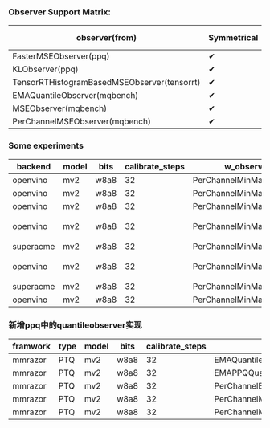 ### Observer Support Matrix:

| observer(from)                              | Symmetrical | Asymmetrical | Per-channel | Per-tensor | weight | activation | two phase |
| ------------------------------------------- | ----------- | ------------ | ----------- | ---------- | ------ | ---------- | --------- |
| FasterMSEObserver(ppq)                      | ✔           | ✔            |             | ✔          |        | ✔          | ✔         |
| KLObserver(ppq)                             | ✔           |              |             | ✔          |        | ✔          | ✔         |
| TensorRTHistogramBasedMSEObserver(tensorrt) | ✔           |              |             | ✔          | ✔      | ✔          |           |
| EMAQuantileObserver(mqbench)                | ✔           | ✔            |             | ✔          | ✔      | ✔          |           |
| MSEObserver(mqbench)                        | ✔           | ✔            |             | ✔          | ✔      | ✔          |           |
| PerChannelMSEObserver(mqbench)              | ✔           |              | ✔           |            | ✔      |            |           |

### Some experiments

| backend   | model | bits | calibrate_steps | w_observer               | w_hyp | a_observer                        | a_hyp             | metric(top1) | cost_time(s) | note     |
| --------- | ----- | ---- | --------------- | ------------------------ | ----- | --------------------------------- | ----------------- | ------------ | ------------ | -------- |
| openvino  | mv2   | w8a8 | 32              | PerChannelMinMaxObserver |       | MovingAverageMinMaxObserver       |                   | 70.284       | 11.54        | baseline |
| openvino  | mv2   | w8a8 | 32              | PerChannelMinMaxObserver |       | EMAQuantileObserver               |                   | 71.016       | 469.01       |          |
| openvino  | mv2   | w8a8 | 32              | PerChannelMinMaxObserver |       | MSEObserver                       | iter=95,step=0.01 | 71.068       | 291.26       |          |
| openvino  | mv2   | w8a8 | 32              | PerChannelMinMaxObserver |       | TensorRTHistogramBasedMSEObserver |                   |              |              | 不支持激活u8  |
| superacme | mv2   | w8a8 | 32              | PerChannelMinMaxObserver |       | TensorRTHistogramBasedMSEObserver |                   | 71.106       | 1272.07      |          |
| openvino  | mv2   | w8a8 | 32              | PerChannelMinMaxObserver |       | KLObserver                        | hist_bins=4096    |              | 30.51        | 不支持激活u8  |
| superacme | mv2   | w8a8 | 32              | PerChannelMinMaxObserver |       | KLObserver                        | hist_bins=4096    | 70.95        | 38.16        |          |
| openvino  | mv2   | w8a8 | 32              | PerChannelMinMaxObserver |       | FasterMSEObserver                 |                   | 71.056       | 69.33        |          |

### 新增ppq中的quantileobserver实现


| framwork | type | model | bits | calibrate_steps | w_observer | a_observer | metric(top1) |
| --- | --- | --- | --- | --- | --- | --- | --- |
| mmrazor | PTQ | mv2 | w8a8 | 32 | EMAQuantileObserver | MovingAverageMinMaxObserver | 69.088 |
| mmrazor | PTQ | mv2 | w8a8 | 32 | EMAPPQQuantileObserver | MovingAverageMinMaxObserver | 69.2020 |
| mmrazor | PTQ | mv2 | w8a8 | 32 | PerChannelEMAPPQQuantileObserver | MovingAverageMinMaxObserver | 69.994 |
| mmrazor | PTQ | mv2 | w8a8 | 32 | PerChannelMinMaxObserver | EMAQuantileObserver | 71.036 |
| mmrazor | PTQ | mv2 | w8a8 | 32 | PerChannelMinMaxObserver | EMAPPQQuantileObserver | 71.170 |
